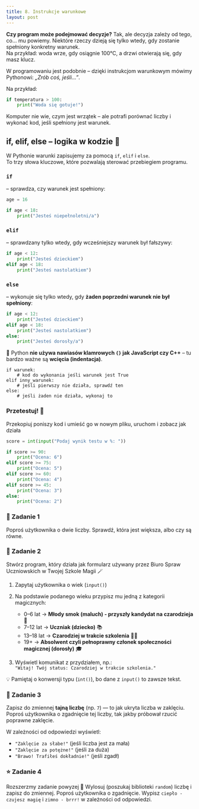 ```yaml
---
title: 8. Instrukcje warunkowe
layout: post
---
```



**Czy program może podejmować decyzje?**
Tak, ale decyzja zależy od tego, co... mu powiemy.
Niektóre rzeczy dzieją się tylko wtedy, gdy zostanie spełniony konkretny warunek.  
Na przykład: woda wrze, gdy osiągnie 100°C, a drzwi otwierają się, gdy masz klucz.  

W programowaniu jest podobnie – dzięki instrukcjom warunkowym mówimy Pythonowi: *„Zrób coś, jeśli…”*.

Na przykład:
```python
if temperatura > 100:
    print("Woda się gotuje!")
```
Komputer nie wie, czym jest wrzątek – ale potrafi porównać liczby i wykonać kod, jeśli spełniony jest warunek.


## if, elif, else – logika w kodzie 🧠

W Pythonie warunki zapisujemy za pomocą `if`, `elif` i `else`.  
To trzy słowa kluczowe, które pozwalają sterować przebiegiem programu.

### `if` 

– sprawdza, czy warunek jest spełniony:

```python
age = 16

if age < 18:
    print("Jesteś niepełnoletni/a")
```

### `elif` 

– sprawdzany tylko wtedy, gdy wcześniejszy warunek był fałszywy:

```python
if age < 12:
    print("Jesteś dzieckiem")
elif age < 18:
    print("Jesteś nastolatkiem")
```

### `else` 

– wykonuje się tylko wtedy, gdy **żaden poprzedni warunek nie był spełniony**:

```python
if age < 12:
    print("Jesteś dzieckiem")
elif age < 18:
    print("Jesteś nastolatkiem")
else:
    print("Jesteś dorosły/a")
```

📌 Python **nie używa nawiasów klamrowych `{}` jak JavaScript czy C++** – tu bardzo ważne są **wcięcia (indentacja)**.  

```
if warunek:
    # kod do wykonania jeśli warunek jest True
elif inny_warunek:
    # jeśli pierwszy nie działa, sprawdź ten
else:
    # jeśli żaden nie działa, wykonaj to
```
### Przetestuj! 🔎 

Przekopiuj poniszy kod i umieść go w nowym pliku, uruchom i zobacz jak działa

```python
score = int(input("Podaj wynik testu w %: "))

if score >= 90:
    print("Ocena: 6")
elif score >= 75:
    print("Ocena: 5")
elif score >= 60:
    print("Ocena: 4")
elif score >= 45:
    print("Ocena: 3")
else:
    print("Ocena: 2")
```

### 🧪 Zadanie 1
Poproś użytkownika o dwie liczby. Sprawdź, która jest większa, albo czy są równe.

### 🧪 Zadanie 2 

Stwórz program, który działa jak formularz używany przez Biuro Spraw Uczniowskich w Twojej Szkole Magii 🪄

1. Zapytaj użytkownika o wiek (`input()`)
2. Na podstawie podanego wieku przypisz mu jedną z kategorii magicznych:

   - 0–6 lat → **Młody smok (maluch) - przyszły kandydat na czarodzieja** 🐣  
   - 7–12 lat → **Uczniak (dziecko)** 📚  
   - 13–18 lat → **Czarodziej w trakcie szkolenia** 🧙‍♀️  
   - 19+ → **Absolwent czyli pełnoprawny członek społeczności magicznej (dorosły)** 🎓

3. Wyświetl komunikat z przydziałem, np.:  
   `"Witaj! Twój status: Czarodziej w trakcie szkolenia."`

💡 Pamiętaj o konwersji typu (`int()`), bo dane z `input()` to zawsze tekst.

### 🧪 Zadanie 3 
Zapisz do zmiennej **tajną liczbę** (np. `7`) — to jak ukryta liczba w zaklęciu.  
Poproś użytkownika o zgadnięcie tej liczby, tak jakby próbował rzucić poprawne zaklęcie.

W zależności od odpowiedzi wyświetl:

- `"Zaklęcie za słabe!"` (jeśli liczba jest za mała)  
- `"Zaklęcie za potężne!"` (jeśli za duża)  
- `"Brawo! Trafiłeś dokładnie!"` (jeśli zgadł)


### ⭐️ Zadanie 4 
Rozszerzmy zadanie powyzej 🎩 Wylosuj (poszukaj biblioteki `random`) liczbę i zapisz do zmiennej.
Poproś użytkownika o zgadnięcie.
Wypisz `ciepło - czujesz magię` i `zimno - brrr!` w zależności od odpowiedzi.
